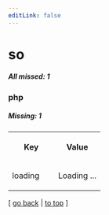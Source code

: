 ```yaml
---
editLink: false
---
```


# so

##### All missed: 1


### php

##### Missing: 1

<table width="100%">
<tr><th width="50%">

Key

</th><th width="50%">

Value

</th></tr>
<tr><td width="50%">

loading

</td><td width="50%">

Loading ...

</td></tr>
</table>

[ [go back](../status.md) | [to top](#) ]

